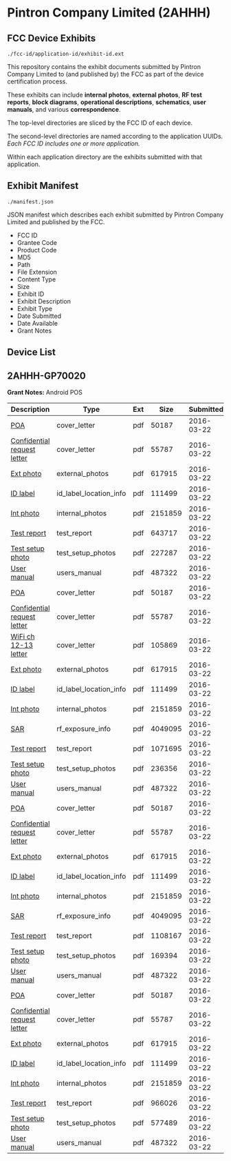 # Pintron Company Limited (2AHHH)
## FCC Device Exhibits

```
./fcc-id/application-id/exhibit-id.ext
```

This repository contains the exhibit documents submitted by Pintron Company Limited to (and published by) the FCC as part of the device certification process.

These exhibits can include **internal photos**, **external photos**, **RF test reports**, **block diagrams**, **operational descriptions**, **schematics**, **user manuals**, and various **correspondence**.

The top-level directories are sliced by the FCC ID of each device.

The second-level directories are named according to the application UUIDs. *Each FCC ID includes one or more application.*

Within each application directory are the exhibits submitted with that application. 

## Exhibit Manifest

```
./manifest.json
```

JSON manifest which describes each exhibit submitted by Pintron Company Limited and published by the FCC.

- FCC ID
- Grantee Code
- Product Code
- MD5
- Path
- File Extension
- Content Type
- Size
- Exhibit ID
- Exhibit Description
- Exhibit Type
- Date Submitted
- Date Available
- Grant Notes

## Device List
## 2AHHH-GP70020
**Grant Notes:** Android POS

| Description | Type | Ext | Size | Submitted | Available |
| ----------- | ---- | --- | ---- | --------- | --------- |
| [POA](2AHHH-GP70020/46dfdd0c5ef114ffab55bec0ef0d8af8/2937253.pdf) | cover_letter | pdf | 50187 | 2016-03-22 | 2016-03-22 |
| [Confidential request letter](2AHHH-GP70020/46dfdd0c5ef114ffab55bec0ef0d8af8/2937254.pdf) | cover_letter | pdf | 55787 | 2016-03-22 | 2016-03-22 |
| [Ext photo](2AHHH-GP70020/46dfdd0c5ef114ffab55bec0ef0d8af8/2937294.pdf) | external_photos | pdf | 617915 | 2016-03-22 | 2016-03-22 |
| [ID label](2AHHH-GP70020/46dfdd0c5ef114ffab55bec0ef0d8af8/2937259.pdf) | id_label_location_info | pdf | 111499 | 2016-03-22 | 2016-03-22 |
| [Int photo](2AHHH-GP70020/46dfdd0c5ef114ffab55bec0ef0d8af8/2937269.pdf) | internal_photos | pdf | 2151859 | 2016-03-22 | 2016-03-22 |
| [Test report](2AHHH-GP70020/46dfdd0c5ef114ffab55bec0ef0d8af8/2937266.pdf) | test_report | pdf | 643717 | 2016-03-22 | 2016-03-22 |
| [Test setup photo](2AHHH-GP70020/46dfdd0c5ef114ffab55bec0ef0d8af8/2937267.pdf) | test_setup_photos | pdf | 227287 | 2016-03-22 | 2016-03-22 |
| [User manual](2AHHH-GP70020/46dfdd0c5ef114ffab55bec0ef0d8af8/2937260.pdf) | users_manual | pdf | 487322 | 2016-03-22 | 2016-03-22 |
| [POA](2AHHH-GP70020/e666908820f312700a27e0f26182eced/2937253.pdf) | cover_letter | pdf | 50187 | 2016-03-22 | 2016-03-22 |
| [Confidential request letter](2AHHH-GP70020/e666908820f312700a27e0f26182eced/2937254.pdf) | cover_letter | pdf | 55787 | 2016-03-22 | 2016-03-22 |
| [WiFi ch 12-13 letter](2AHHH-GP70020/e666908820f312700a27e0f26182eced/2937277.pdf) | cover_letter | pdf | 105869 | 2016-03-22 | 2016-03-22 |
| [Ext photo](2AHHH-GP70020/e666908820f312700a27e0f26182eced/2937294.pdf) | external_photos | pdf | 617915 | 2016-03-22 | 2016-03-22 |
| [ID label](2AHHH-GP70020/e666908820f312700a27e0f26182eced/2937259.pdf) | id_label_location_info | pdf | 111499 | 2016-03-22 | 2016-03-22 |
| [Int photo](2AHHH-GP70020/e666908820f312700a27e0f26182eced/2937269.pdf) | internal_photos | pdf | 2151859 | 2016-03-22 | 2016-03-22 |
| [SAR](2AHHH-GP70020/e666908820f312700a27e0f26182eced/2937280.pdf) | rf_exposure_info | pdf | 4049095 | 2016-03-22 | 2016-03-22 |
| [Test report](2AHHH-GP70020/e666908820f312700a27e0f26182eced/2937278.pdf) | test_report | pdf | 1071695 | 2016-03-22 | 2016-03-22 |
| [Test setup photo](2AHHH-GP70020/e666908820f312700a27e0f26182eced/2937279.pdf) | test_setup_photos | pdf | 236356 | 2016-03-22 | 2016-03-22 |
| [User manual](2AHHH-GP70020/e666908820f312700a27e0f26182eced/2937260.pdf) | users_manual | pdf | 487322 | 2016-03-22 | 2016-03-22 |
| [POA](2AHHH-GP70020/c236243011cffc191acc56364bf3029d/2937253.pdf) | cover_letter | pdf | 50187 | 2016-03-22 | 2016-03-22 |
| [Confidential request letter](2AHHH-GP70020/c236243011cffc191acc56364bf3029d/2937254.pdf) | cover_letter | pdf | 55787 | 2016-03-22 | 2016-03-22 |
| [Ext photo](2AHHH-GP70020/c236243011cffc191acc56364bf3029d/2937294.pdf) | external_photos | pdf | 617915 | 2016-03-22 | 2016-03-22 |
| [ID label](2AHHH-GP70020/c236243011cffc191acc56364bf3029d/2937259.pdf) | id_label_location_info | pdf | 111499 | 2016-03-22 | 2016-03-22 |
| [Int photo](2AHHH-GP70020/c236243011cffc191acc56364bf3029d/2937269.pdf) | internal_photos | pdf | 2151859 | 2016-03-22 | 2016-03-22 |
| [SAR](2AHHH-GP70020/c236243011cffc191acc56364bf3029d/2937280.pdf) | rf_exposure_info | pdf | 4049095 | 2016-03-22 | 2016-03-22 |
| [Test report](2AHHH-GP70020/c236243011cffc191acc56364bf3029d/2937292.pdf) | test_report | pdf | 1108167 | 2016-03-22 | 2016-03-22 |
| [Test setup photo](2AHHH-GP70020/c236243011cffc191acc56364bf3029d/2937293.pdf) | test_setup_photos | pdf | 169394 | 2016-03-22 | 2016-03-22 |
| [User manual](2AHHH-GP70020/c236243011cffc191acc56364bf3029d/2937260.pdf) | users_manual | pdf | 487322 | 2016-03-22 | 2016-03-22 |
| [POA](2AHHH-GP70020/44212c9f73449b3e08795d5af5a92533/2937253.pdf) | cover_letter | pdf | 50187 | 2016-03-22 | 2016-03-22 |
| [Confidential request letter](2AHHH-GP70020/44212c9f73449b3e08795d5af5a92533/2937254.pdf) | cover_letter | pdf | 55787 | 2016-03-22 | 2016-03-22 |
| [Ext photo](2AHHH-GP70020/44212c9f73449b3e08795d5af5a92533/2937294.pdf) | external_photos | pdf | 617915 | 2016-03-22 | 2016-03-22 |
| [ID label](2AHHH-GP70020/44212c9f73449b3e08795d5af5a92533/2937259.pdf) | id_label_location_info | pdf | 111499 | 2016-03-22 | 2016-03-22 |
| [Int photo](2AHHH-GP70020/44212c9f73449b3e08795d5af5a92533/2937269.pdf) | internal_photos | pdf | 2151859 | 2016-03-22 | 2016-03-22 |
| [Test report](2AHHH-GP70020/44212c9f73449b3e08795d5af5a92533/2937256.pdf) | test_report | pdf | 966026 | 2016-03-22 | 2016-03-22 |
| [Test setup photo](2AHHH-GP70020/44212c9f73449b3e08795d5af5a92533/2937255.pdf) | test_setup_photos | pdf | 577489 | 2016-03-22 | 2016-03-22 |
| [User manual](2AHHH-GP70020/44212c9f73449b3e08795d5af5a92533/2937260.pdf) | users_manual | pdf | 487322 | 2016-03-22 | 2016-03-22 |
